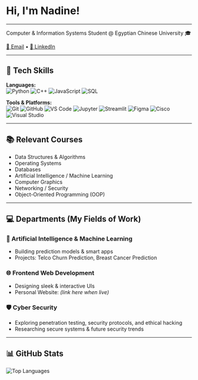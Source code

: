 #  Hi, I'm Nadine!  

---

Computer & Information Systems Student  @ Egyptian Chinese University 🎓

[📩 Email](mailto:nadinemahmoud656@gmail.com) • [💼 LinkedIn](https://www.linkedin.com/in/nadine-mahmoud-998b992a5/)

---

## 🔧 Tech Skills  
**Languages:**  
![Python](https://img.shields.io/badge/Python-3776AB?style=for-the-badge&logo=python&logoColor=white)  ![C++](https://img.shields.io/badge/C++-00599C?style=for-the-badge&logo=c%2B%2B&logoColor=white)  ![JavaScript](https://img.shields.io/badge/JavaScript-F7DF1E?style=for-the-badge&logo=javascript&logoColor=black)  ![SQL](https://img.shields.io/badge/SQL-003B57?style=for-the-badge&logo=database&logoColor=white)  

**Tools & Platforms:**  
![Git](https://img.shields.io/badge/Git-F05032?style=for-the-badge&logo=git&logoColor=white) 
![GitHub](https://img.shields.io/badge/GitHub-181717?style=for-the-badge&logo=github&logoColor=white) 
![VS Code](https://img.shields.io/badge/VS%20Code-007ACC?style=for-the-badge&logo=visualstudiocode&logoColor=white) 
![Jupyter](https://img.shields.io/badge/Jupyter-F37626?style=for-the-badge&logo=jupyter&logoColor=white) 
![Streamlit](https://img.shields.io/badge/Streamlit-FF4B4B?style=for-the-badge&logo=streamlit&logoColor=white) 
![Figma](https://img.shields.io/badge/Figma-F24E1E?style=for-the-badge&logo=figma&logoColor=white) 
![Cisco](https://img.shields.io/badge/Cisco-1BA0E1?style=for-the-badge&logo=cisco&logoColor=white) 
![Visual Studio](https://img.shields.io/badge/Visual%20Studio-5C2D91?style=for-the-badge&logo=visualstudio&logoColor=white)

---

## 📚 Relevant Courses
- Data Structures & Algorithms  
- Operating Systems  
- Databases  
- Artificial Intelligence / Machine Learning  
- Computer Graphics  
- Networking / Security  
- Object-Oriented Programming (OOP)  

---

## 💻 Departments (My Fields of Work)

### 🤖 Artificial Intelligence & Machine Learning
- Building prediction models & smart apps  
- Projects: Telco Churn Prediction, Breast Cancer Prediction  

### 🌐 Frontend Web Development
- Designing sleek & interactive UIs  
- Personal Website: *(link here when live)*  

### 🛡️ Cyber Security
- Exploring penetration testing, security protocols, and ethical hacking  
- Researching secure systems & future security trends
  
---

## 📊 GitHub Stats  

![Top Languages](https://github-readme-stats.vercel.app/api/top-langs/?username=NadineYassin&layout=compact&theme=radical)  

